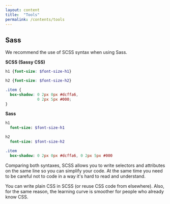 ```yaml
---
layout: content
title:  "Tools"
permalink: /contents/tools
---
```


## Sass
We recommend the use of SCSS syntax when using Sass.

**SCSS (Sassy CSS)**

```scss
h1 {font-size: $font-size-h1}

h2 {font-size: $font-size-h2}

.item {
  box-shadow: 0 2px 0px #dcffa6,
              0 2px 5px #000;
}
```

**Sass**

```sass
h1
  font-size: $font-size-h1

h2
  font-size: $font-size-h2

.item
  box-shadow: 0 2px 0px #dcffa6, 0 2px 5px #000
```
Comparing both syntaxes, SCSS allows you to write selectors and attributes on the same line so you can simplify your code. At the same time you need to be careful not to code in a way it's hard to read and understand.

You can write plain CSS in SCSS (or reuse CSS code from elsewhere). Also, for the same reason, the learning curve is smoother for people who already know CSS.

